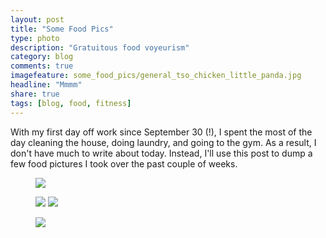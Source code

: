 ```yaml
---
layout: post
title: "Some Food Pics"
type: photo
description: "Gratuitous food voyeurism"
category: blog
comments: true
imagefeature: some_food_pics/general_tso_chicken_little_panda.jpg
headline: "Mmmm"
share: true
tags: [blog, food, fitness]
---
```

With my first day off work since September 30 (!), I spent the most of the day cleaning the house, doing laundry, and going to the gym.  As a result, I don't have much to write about today.  Instead, I'll use this post to dump a few food pictures I took over the past couple of weeks.

<figure>
      <a href="{{ site.url }}/images/some_food_pics/general_tso_chicken_little_panda.jpg"><img src="{{ site.url }}/images/some_food_pics/general_tso_chicken_little_panda.jpg"></a>
</figure>
<figure class="half">
      <a href="{{ site.url }}/images/some_food_pics/french_toast.jpg"><img src="{{ site.url }}/images/some_food_pics/french_toast.jpg"></a>
      <a href="{{ site.url }}/images/some_food_pics/ham_steak_brunch_cafe.jpg"><img src="{{ site.url }}/images/some_food_pics/ham_steak_brunch_cafe.jpg"></a>
</figure>
<figure>
      <a href="{{ site.url }}/images/some_food_pics/truffles.jpg"><img src="{{ site.url }}/images/some_food_pics/truffles.jpg"></a>
</figure>
